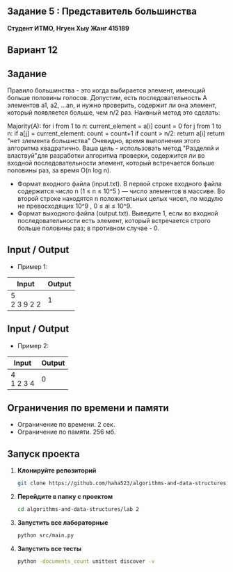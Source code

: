 ##   Задание 5 : Представитель большинства 

**Студент ИТМО,  Нгуен Хыу Жанг  415189**  

## Вариант 12

## Задание
Правило большинства - это когда выбирается элемент, имеющий больше половины голосов. Допустим, есть последовательность A элементов a1, a2, ...an, и
нужно проверить, содержит ли она элемент, который появляется больше, чем n/2
раз. Наивный метод это сделать:

Majority(A):
for i from 1 to n:
current_element = a[i]
count = 0
for j from 1 to n:
if a[j] = current_element:
count = count+1
if count > n/2:
return a[i]
return "нет злемента большнства"
Очевидно, время выполнения этого алгоритма квадратично. Ваша цель - использовать метод "Разделяй и властвуй"для разработки алгоритма проверки, содержится ли во входной последовательности элемент, который встречается больше половины раз, за время O(n log n).
- Формат входного файла (input.txt). В первой строке входного файла содержится число n (1 ≤ n ≤ 10^5
) — число элементов в массиве. Во второй
строке находятся n положительных целых чисел, по модулю не превосходящих 10^9
, 0 ≤ ai ≤ 10^9.
- Формат выходного файла (output.txt). Выведите 1, если во входной последовательности есть элемент, который встречается строго больше половины
раз; в противном случае - 0.
  
## Input / Output 
- Пример 1:

| Input                      | Output |
|----------------------------|--------|
| 5<br/>2 3 9 2 2            | 1      |


## Input / Output 
- Пример 2: 

| Input                      | Output |
|----------------------------|--------|
| 4<br/>1 2 3 4              | 0      |

## Ограничения по времени и памяти

- Ограничение по времени. 2 сек.
- Ограничение по памяти. 256 мб.


## Запуск проекта
1. **Клонируйте репозиторий**
   ```bash
   git clone https://github.com/haha523/algorithms-and-data-structures.git
   ```
2. **Перейдите в папку с проектом**
   ```bash
   cd algorithms-and-data-structures/lab 2
   ```
3. **Запустить все лабораторные**
    ```bash
   python src/main.py
   ```
4. **Запустить все тесты**
    ```bash
   python -documents_count unittest discover -v
   ```
